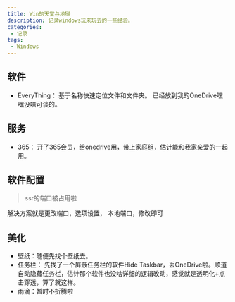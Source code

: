 ```yaml
---
title: Win的天堂与地狱
description: 记录windows玩来玩去的一些经验。
categories:
 - 记录
tags:
 - Windows
---
```


## 软件

- EveryThing：
基于名称快速定位文件和文件夹。
已经放到我的OneDrive嘿嘿没啥可谈的。

## 服务

- 365：
开了365会员，给onedrive用，带上家庭组，估计能和我家亲爱的一起用。

## 软件配置

> ssr的端口被占用啦

解决方案就是更改端口，选项设置， 本地端口，修改即可

## 美化

- 壁纸：随便先找个壁纸去。
- 任务栏： 先找了一个屏蔽任务栏的软件Hide Taskbar，丢OneDrive啦。顺道自动隐藏任务栏，估计那个软件也没啥详细的逻辑改动，感觉就是透明化+点击穿透，算了就这样。
- 雨滴：暂时不折腾啦
  